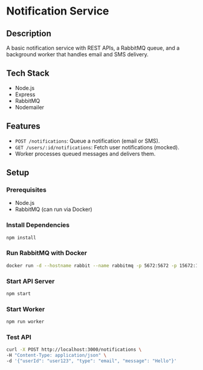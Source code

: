 # Notification Service

## Description
A basic notification service with REST APIs, a RabbitMQ queue, and a background worker that handles email and SMS delivery.

## Tech Stack
- Node.js
- Express
- RabbitMQ
- Nodemailer

## Features
- `POST /notifications`: Queue a notification (email or SMS).
- `GET /users/:id/notifications`: Fetch user notifications (mocked).
- Worker processes queued messages and delivers them.

## Setup

### Prerequisites
- Node.js
- RabbitMQ (can run via Docker)

### Install Dependencies
```bash
npm install
```

### Run RabbitMQ with Docker
```bash
docker run -d --hostname rabbit --name rabbitmq -p 5672:5672 -p 15672:15672 rabbitmq:3-management
```

### Start API Server
```bash
npm start
```

### Start Worker
```bash
npm run worker
```

### Test API
```bash
curl -X POST http://localhost:3000/notifications \
-H "Content-Type: application/json" \
-d '{"userId": "user123", "type": "email", "message": "Hello"}'
